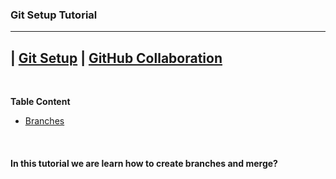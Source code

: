 ### Git Setup Tutorial
---

| [Git Setup](Git-Setup.md) | [GitHub Collaboration](Git-Collaboration.md)
--
<br>

**Table Content** 
- [Branches](#branch)

<br>

#### In this tutorial we are learn how to create branches and merge?